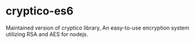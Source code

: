 # cryptico-es6
Maintained version of cryptico library, An easy-to-use encryption system utilizing RSA and AES for nodejs.

